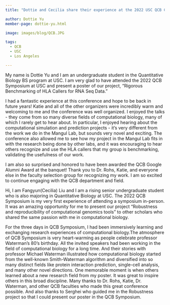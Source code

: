 ```yaml
---
title: "Dottie and Cecilia share their experience at the 2022 USC QCB Conference"

author: Dottie Yu
member-page: dottie-yu.html

image: images/blog/QCB.JPG

tags:
  - QCB
  - USC
  - Los Angeles  

---
```


My name is Dottie Yu and I am an undergraduate student in the Quantitative Biology BS program at USC. I am very glad to have attended the 2022 QCB Symposium at USC and present a poster of our project, “Rigorous Benchmarking of HLA Callers for RNA Seq Data.” 

I had a fantastic experience at this conference and hope to be back in future years! Katie and all of the other organizers were incredibly warm and welcoming to me and the conference was well organized. I enjoyed the talks - they come from so many diverse fields of computational biology, many of which I rarely get to hear about. In particular, I enjoyed hearing about the computational simulation and prediction projects - it’s very different from the work we do in the Mangul Lab, but sounds very novel and exciting. The conference also allowed me to see how my project in the Mangul Lab fits in with the research being done by other labs, and it was encouraging to hear others recognize and use the HLA callers that my group is benchmarking, validating the usefulness of our work.

I am also so surprised and honored to have been awarded the QCB Google Alumni Award at the banquet! Thank you to Dr. Rohs, Katie, and everyone else in the faculty selection group for recognizing my work. I am so excited to continue engaging with the QCB department and field.

Hi, I am Fangyun(Cecilia) Liu and I am a rising senior undergraduate student who is also majoring in Quantitative Biology at USC. The 2022 QCB Symposium is my very first experience of attending a symposium in-person. It was an amazing opportunity for me to present our project “Robustness and reproducibility of computational genomics tools” to other scholars who shared the same passion with me in computational biology. 

For the three days in QCB Symposium, I had been immersively learning and exchanging research experiences of computational biology.The atmosphere of QCB Symposium is very heart-warming as people celebrate professor Waterman’s 80’s birthday. All the invited speakers had been working in the field of computational biology for a long time. And their stories with professor Michael Waterman illustrated how computational biology started from the well-known Smith-Waterman algorithm and diversified into so many distinct fields like protein interaction prediction, single-cell analysis, and many other novel directions. One memorable moment is when others learned about a new research field from my poster. It was great to inspire others in this broad discipline. Many thanks to Dr. Rohs, Katie, Dr. Waterman, and other QCB faculties who made this great conference possible. And also thanks to Serghei who guided me in the Robustness project so that I could present our poster in the QCB Symposium. 

 
